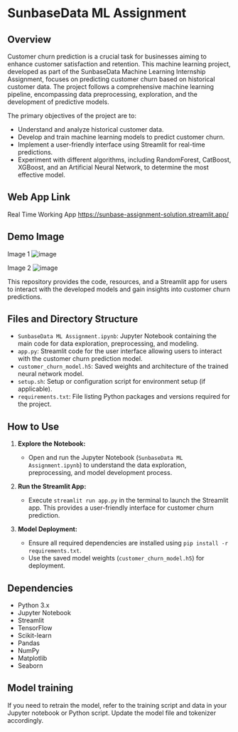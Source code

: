 # SunbaseData ML Assignment

## Overview
Customer churn prediction is a crucial task for businesses aiming to enhance customer satisfaction and retention. This machine learning project, developed as part of the SunbaseData Machine Learning Internship Assignment, focuses on predicting customer churn based on historical customer data. The project follows a comprehensive machine learning pipeline, encompassing data preprocessing, exploration, and the development of predictive models.

The primary objectives of the project are to:
- Understand and analyze historical customer data.
- Develop and train machine learning models to predict customer churn.
- Implement a user-friendly interface using Streamlit for real-time predictions.
- Experiment with different algorithms, including RandomForest, CatBoost, XGBoost, and an Artificial Neural Network, to determine the most effective model.

## Web App Link
Real Time Working App
https://sunbase-assignment-solution.streamlit.app/

## Demo Image
Image 1
![image](https://github.com/Sarthak-1408/Semantic-Similarity/assets/72247049/75c0b368-d805-410d-961d-29848c008bd9)

Image 2
![image](https://github.com/Sarthak-1408/Semantic-Similarity/assets/72247049/03ec45f6-5f49-4c39-a695-989c81bab280)

This repository provides the code, resources, and a Streamlit app for users to interact with the developed models and gain insights into customer churn predictions.
## Files and Directory Structure
- `SunbaseData ML Assignment.ipynb`: Jupyter Notebook containing the main code for data exploration, preprocessing, and modeling.
- `app.py`: Streamlit code for the user interface allowing users to interact with the customer churn prediction model.
- `customer_churn_model.h5`: Saved weights and architecture of the trained neural network model.
- `setup.sh`: Setup or configuration script for environment setup (if applicable).
- `requirements.txt`: File listing Python packages and versions required for the project.

## How to Use
1. **Explore the Notebook:**
   - Open and run the Jupyter Notebook (`SunbaseData ML Assignment.ipynb`) to understand the data exploration, preprocessing, and model development process.

2. **Run the Streamlit App:**
   - Execute `streamlit run app.py` in the terminal to launch the Streamlit app. This provides a user-friendly interface for customer churn prediction.

3. **Model Deployment:**
   - Ensure all required dependencies are installed using `pip install -r requirements.txt`.
   - Use the saved model weights (`customer_churn_model.h5`) for deployment.

## Dependencies
- Python 3.x
- Jupyter Notebook
- Streamlit
- TensorFlow
- Scikit-learn
- Pandas
- NumPy
- Matplotlib
- Seaborn

## Model training
If you need to retrain the model, refer to the training script and data in your Jupyter notebook or Python script. Update the model file and tokenizer accordingly.
